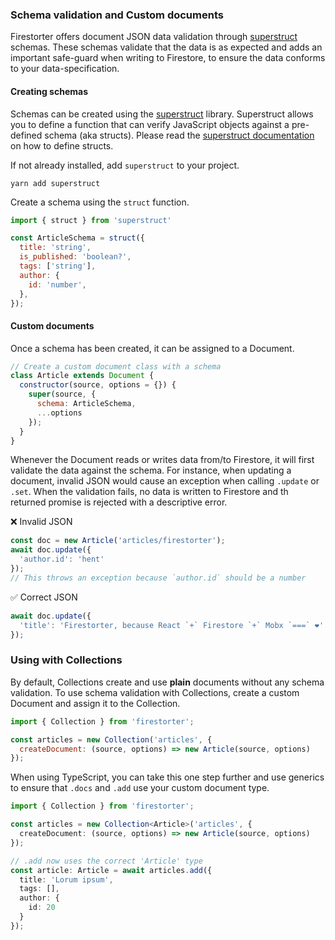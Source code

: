 ### Schema validation and Custom documents

Firestorter offers document JSON data validation through [superstruct](https://github.com/ianstormtaylor/superstruct)
schemas. These schemas validate that the data is as expected and adds an
important safe-guard when writing to Firestore, to ensure the data conforms
to your data-specification.

#### Creating schemas

Schemas can be created using the [superstruct](https://github.com/ianstormtaylor/superstruct) library.
Superstruct allows you to define a function that can verify JavaScript objects
against a pre-defined schema (aka structs). Please read the [superstruct documentation](https://github.com/ianstormtaylor/superstruct#documentation) on how to define structs.

If not already installed, add `superstruct` to your project.

    yarn add superstruct

Create a schema using the `struct` function.

```js
import { struct } from 'superstruct'

const ArticleSchema = struct({
  title: 'string',
  is_published: 'boolean?',
  tags: ['string'],
  author: {
    id: 'number',
  },
});
```

#### Custom documents

Once a schema has been created, it can be assigned to a Document.

```js
// Create a custom document class with a schema
class Article extends Document {
  constructor(source, options = {}) {
    super(source, {
      schema: ArticleSchema,
      ...options
    });
  }
}
```

Whenever the Document reads or writes data from/to Firestore, it will first
validate the data against the schema. For instance, when updating
a document, invalid JSON would cause an exception when calling `.update` or `.set`.
When the validation fails, no data is written to Firestore and th returned
promise is rejected with a descriptive error.

❌  Invalid JSON
```js
const doc = new Article('articles/firestorter');
await doc.update({
  'author.id': 'hent'
});
// This throws an exception because `author.id` should be a number
```

✅  Correct JSON
```js
await doc.update({
  'title': 'Firestorter, because React `+` Firestore `+` Mobx `===` ❤️'
});
```

### Using with Collections

By default, Collections create and use **plain** documents without
any schema validation. To use schema validation with Collections, 
create a custom Document and assign it to the Collection.

```js
import { Collection } from 'firestorter';

const articles = new Collection('articles', {
  createDocument: (source, options) => new Article(source, options)
});
```

When using TypeScript, you can take this one step further and
use generics to ensure that `.docs` and `.add` use your custom
document type.

```ts
import { Collection } from 'firestorter';

const articles = new Collection<Article>('articles', {
  createDocument: (source, options) => new Article(source, options)
});

// .add now uses the correct 'Article' type
const article: Article = await articles.add({
  title: 'Lorum ipsum',
  tags: [],
  author: {
    id: 20
  }
});
```
